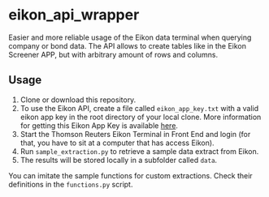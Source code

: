 # eikon_api_wrapper
Easier and more reliable usage of the Eikon data terminal when querying company or bond data.
The API allows to create tables like in the Eikon Screener APP, but with arbitrary amount of rows and columns.

## Usage
1. Clone or download this repository.
2. To use the Eikon API, create a file called `eikon_app_key.txt` with a valid eikon app key in the root directory of your local clone.
More information for getting this Eikon App Key is available [here](https://developers.refinitiv.com/en/api-catalog/eikon/eikon-data-api/quick-start).
2. Start the Thomson Reuters Eikon Terminal in Front End and login (for that, you have to sit at a computer that has access Eikon).
3. Run `sample_extraction.py` to retrieve a sample data extract from Eikon.
4. The results will be stored locally in a subfolder called `data`.

You can imitate the sample functions for custom extractions. Check their definitions in the `functions.py` script.
